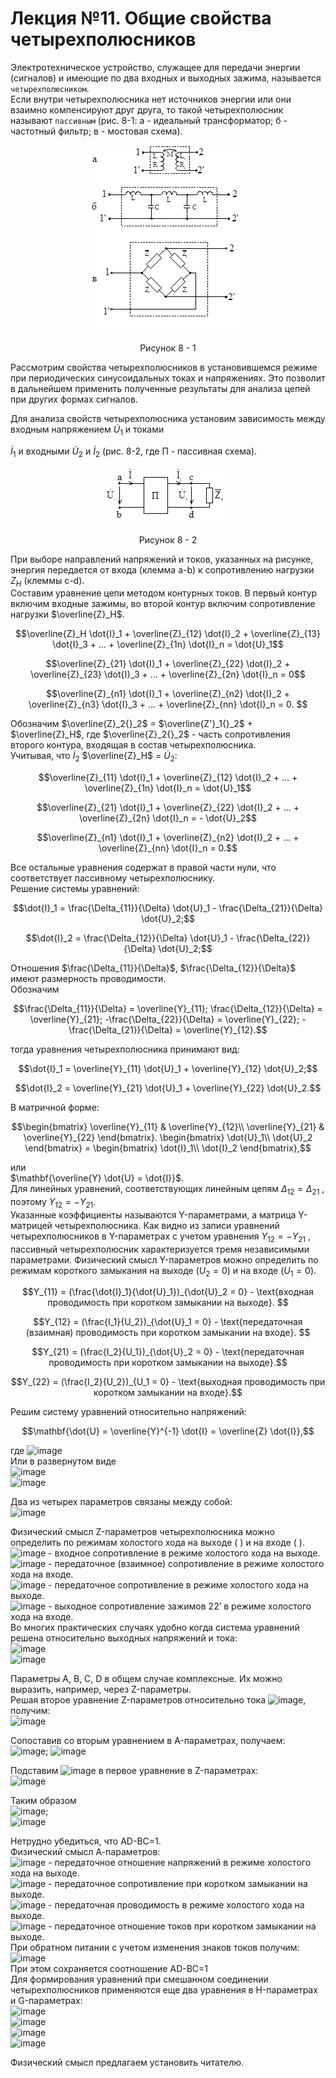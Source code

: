 # Лекция №11. Общие свойства четырехполюсников
Электротехническое устройство, служащее для передачи энергии (сигналов) и имеющие по два входных и выходных зажима, называется `четырехполюсником`.  
Если внутри четырехполюсника нет источников энергии или они взаимно компенсируют друг друга, то такой четырехполюсник называют `пассивным` (рис. 8-1: а - идеальный трансформатор; б - частотный фильтр; в - мостовая схема).

<p align="center" > <img src="./pic/p2.png"></p>
<p align="center" >Рисунок 8 - 1</p> 

Рассмотрим свойства четырехполюсников в установившемся режиме при периодических синусоидальных токах и напряжениях. Это позволит в дальнейшем применить полученные результаты для анализа цепей при других формах сигналов.  

Для анализа свойств четырехполюсника установим зависимость между входным напряжением $\dot{U}_1$ и токами

$\dot{I}_1$ и входными
$\dot{U}_2$ и
$\dot{I}_2$ (рис. 8-2, где П - пассивная схема).

 
<p align="center" > <img src="./pic/p3.png"></p>
<p align="center" >Рисунок 8 - 2</p>

При выборе направлений напряжений и токов, указанных на рисунке, энергия передается от входа (клемма a-b) к сопротивлению нагрузки $Z_H$
  (клеммы c-d).  
Составим уравнение цепи методом контурных токов. В первый контур включим входные зажимы, во второй контур включим сопротивление нагрузки $\overline{Z}_H$.

```math
\overline{Z}_H \dot{I}_1 + \overline{Z}_{12} \dot{I}_2 + \overline{Z}_{13} \dot{I}_3 + ... + \overline{Z}_{1n} \dot{I}_n = \dot{U}_1
```
```math
\overline{Z}_{21} \dot{I}_1 + \overline{Z}_{22} \dot{I}_2 + \overline{Z}_{23} \dot{I}_3 + ... + \overline{Z}_{2n} \dot{I}_n = 0
```
```math
\overline{Z}_{n1} \dot{I}_1 + \overline{Z}_{n2} \dot{I}_2 + \overline{Z}_{n3} \dot{I}_3 + ... + \overline{Z}_{nn} \dot{I}_n = 0.  
```


Обозначим  $\overline{Z}_2{}_2$ = $\overline{Z'}_1{}_2$ + $\overline{Z}_H$,
где  $\overline{Z}_2{}_2$ - часть сопротивления второго контура, входящая в состав четырехполюсника.  
Учитывая, что $\dot{I}_2$ $\overline{Z}_H$ = $\dot{U}_2$:  
```math
\overline{Z}_{11} \dot{I}_1 + \overline{Z}_{12} \dot{I}_2 + ... + \overline{Z}_{1n} \dot{I}_n = \dot{U}_1
```
```math
\overline{Z}_{21} \dot{I}_1 + \overline{Z}_{22} \dot{I}_2 + ... + \overline{Z}_{2n} \dot{I}_n = - \dot{U}_2
```
```math
\overline{Z}_{n1} \dot{I}_1 + \overline{Z}_{n2} \dot{I}_2 + ... + \overline{Z}_{nn} \dot{I}_n = 0.
```

Все остальные уравнения содержат в правой части нули, что соответствует пассивному четырехполюснику.  
Решение системы уравнений:  
```math
\dot{I}_1 = \frac{\Delta_{11}}{\Delta} \dot{U}_1 - \frac{\Delta_{21}}{\Delta} \dot{U}_2;
``` 
```math
\dot{I}_2 = \frac{\Delta_{12}}{\Delta} \dot{U}_1 - \frac{\Delta_{22}}{\Delta} \dot{U}_2;
```  
Отношения  $\frac{\Delta_{11}}{\Delta}$,  $\frac{\Delta_{12}}{\Delta}$ имеют размерность проводимости.  
Обозначим  
```math
\frac{\Delta_{11}}{\Delta} = \overline{Y}_{11}; \frac{\Delta_{12}}{\Delta} = \overline{Y}_{21}; -\frac{\Delta_{22}}{\Delta} = \overline{Y}_{22}; -\frac{\Delta_{21}}{\Delta} = \overline{Y}_{12}.
```  
тогда уравнения четырехполюсника принимают вид:  
```math
\dot{I}_1 = \overline{Y}_{11} \dot{U}_1 + \overline{Y}_{12} \dot{U}_2;
```
```math
\dot{I}_2 = \overline{Y}_{21} \dot{U}_1 + \overline{Y}_{22} \dot{U}_2.
```    
 
В матричной форме:  
```math
\begin{bmatrix}
\overline{Y}_{11} & \overline{Y}_{12}\\
\overline{Y}_{21} & \overline{Y}_{22}
\end{bmatrix}.
\begin{bmatrix}
\dot{U}_1\\
\dot{U}_2
\end{bmatrix} =
\begin{bmatrix}
\dot{I}_1\\
\dot{I}_2
\end{bmatrix},
``` 
или  
 $\mathbf{\overline{Y} \dot{U} = \dot{I}}$.  
Для линейных уравнений, соответствующих линейным цепям $\Delta_{12} = \Delta_{21}$
 , поэтому  $Y_{12} = - Y_{21}$.  
Указанные коэффициенты называются Y-параметрами, а матрица Y-матрицей четырехполюсника. Как видно из записи уравнений четырехполюсников в Y-параметрах с учетом уравнения  $Y_{12} = - Y_{21}$
, пассивный четырехполюсник характеризуется тремя независимыми параметрами. Физический смысл Y-параметров можно определить по режимам короткого замыкания на выходе $(U_2 = 0)$
  и на входе $(U_1 = 0)$.
```math
Y_{11} = (\frac{\dot{I}_1}{\dot{U}_1})_{\dot{U}_2 = 0} - \text{входная проводимость при коротком замыкании на выходе}.  
```  
```math
Y_{12} = (\frac{I_1}{U_2})_{\dot{U}_1 = 0} - \text{передаточная (взаимная) проводимость при коротком замыкании на входе}.  
```  
```math
Y_{21} = (\frac{I_2}{U_1})_{\dot{U}_2 = 0} - \text{передаточная проводимость при коротком замыкании на выходе}.
```  
```math
Y_{22} = (\frac{I_2}{U_2})_{U_1 = 0} - \text{выходная проводимость при коротком замыкании на входе}.
```  
Решим систему уравнений относительно напряжений:  
 ```math
\mathbf{\dot{U} = \overline{Y}^{-1} \dot{I} = \overline{Z} \dot{I}},
```
где ![image](https://github.com/e-Pascal/Electrical-engineering/assets/149309758/5f3445ba-9f0a-493f-bda4-88407bddeeb5)  
Или в развернутом виде  
![image](https://github.com/e-Pascal/Electrical-engineering/assets/149309758/d216d560-f275-4343-b065-2ee1c63c32f8)  
![image](https://github.com/e-Pascal/Electrical-engineering/assets/149309758/375b5f4e-4707-4ba5-8199-c5e1c28c577b)

 
Два из четырех параметров связаны между собой:  
 ![image](https://github.com/e-Pascal/Electrical-engineering/assets/149309758/3c0b46d4-c561-48e3-9c78-4f263069fa48)  

Физический смысл Z-параметров четырехполюсника можно определить по режимам холостого хода на выходе ( ) и на входе ( ).
 ![image](https://github.com/e-Pascal/Electrical-engineering/assets/149309758/3ee37b3a-0840-4091-b926-e036d0663f9d) - входное сопротивление в режиме холостого хода на выходе.  
![image](https://github.com/e-Pascal/Electrical-engineering/assets/149309758/658f3ee6-a4c0-49dc-8bf6-9173df3044ea) - передаточное (взаимное) сопротивление в режиме холостого хода на входе.  
 ![image](https://github.com/e-Pascal/Electrical-engineering/assets/149309758/951bcdda-2998-40e9-adc8-497ec73c2ca1) - передаточное сопротивление в режиме холостого хода на выходе.  
 ![image](https://github.com/e-Pascal/Electrical-engineering/assets/149309758/289074a0-a33c-45b4-a2fd-fdd357c465d3) - выходное сопротивление зажимов 22’ в режиме холостого хода на входе.  
Во многих практических случаях удобно когда система уравнений решена относительно выходных напряжений и тока:  
 ![image](https://github.com/e-Pascal/Electrical-engineering/assets/149309758/a04f79d9-337b-4c48-8263-2250fa564dc1)  
![image](https://github.com/e-Pascal/Electrical-engineering/assets/149309758/338952c1-d2de-4f62-a9da-946012a299f6)  

 
Параметры A, B, C, D в общем случае комплексные. Их можно выразить, например, через Z-параметры.  
Решая второе уравнение Z-параметров относительно тока ![image](https://github.com/e-Pascal/Electrical-engineering/assets/149309758/06956e9a-1cf1-40e7-90d1-9e80c78c7c7f), получим:  
 ![image](https://github.com/e-Pascal/Electrical-engineering/assets/149309758/bf1277de-ecf8-48cc-9187-88dcb28bdd4b)  

Сопоставив со вторым уравнением в A-параметрах, получаем:  
 ![image](https://github.com/e-Pascal/Electrical-engineering/assets/149309758/7f8c3b44-36f7-48f7-8b85-849ab55742cb); ![image](https://github.com/e-Pascal/Electrical-engineering/assets/149309758/681057d5-4239-4947-ae96-23d3275d0eda)
  
 Подставим ![image](https://github.com/e-Pascal/Electrical-engineering/assets/149309758/32ab9b73-378e-4fc6-9c69-847ae2cb48ec) в первое уравнение в Z-параметрах:  
 ![image](https://github.com/e-Pascal/Electrical-engineering/assets/149309758/189949bd-35b8-41cf-a9fe-5c2d952181a1)  

Таким образом  
 ![image](https://github.com/e-Pascal/Electrical-engineering/assets/149309758/5c21d8ac-ad5d-41a5-bc86-1d3b2e919d83);  
 ![image](https://github.com/e-Pascal/Electrical-engineering/assets/149309758/0b0f5c1a-8e4a-4f73-92db-b5429d808f33)  

Нетрудно убедиться, что AD-BC=1.  
Физический смысл А-параметров:  
![image](https://github.com/e-Pascal/Electrical-engineering/assets/149309758/13343a5d-44ee-46a9-9ce5-1a1f6f8ff601) - передаточное отношение напряжений в режиме холостого хода на выходе.  
![image](https://github.com/e-Pascal/Electrical-engineering/assets/149309758/b5e22c60-f1a7-437c-8024-ff04840eebaf) - передаточное сопротивление при коротком замыкании на выходе.  
![image](https://github.com/e-Pascal/Electrical-engineering/assets/149309758/a2994182-77f8-469e-89a2-796a5922687c) - передаточная проводимость в режиме холостого хода на выходе.  
![image](https://github.com/e-Pascal/Electrical-engineering/assets/149309758/16ef4690-bbfc-4985-bb90-69fbbfde62ef) - передаточное отношение токов при коротком замыкании на выходе.  
При обратном питании с учетом изменения знаков токов получим:  
 ![image](https://github.com/e-Pascal/Electrical-engineering/assets/149309758/4e666acc-c8ce-4fbf-ab56-c7883ca2a302)  
При этом сохраняется соотношение
AD-BC=1  
Для формирования уравнений при смешанном соединении четырехполюсников применяются еще два уравнения в H-параметрах и G-параметрах:  
 ![image](https://github.com/e-Pascal/Electrical-engineering/assets/149309758/7794d67d-2fea-4349-a8e5-4b9675316b5f)  
![image](https://github.com/e-Pascal/Electrical-engineering/assets/149309758/3f4effed-b303-4a56-8a78-9cc85dc245d2)  
![image](https://github.com/e-Pascal/Electrical-engineering/assets/149309758/5975978a-5ca6-432a-bcf5-d34fc3fba652)  
![image](https://github.com/e-Pascal/Electrical-engineering/assets/149309758/4b34a056-a44b-4859-9e82-e736a71c9047)  

 
 
 
Физический смысл предлагаем установить читателю.
